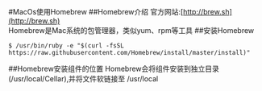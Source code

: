 #MacOs使用Homebrew
##Homebrew介绍
官方网站:[http://brew.sh](http://brew.sh)  
Homebrew是Mac系统的包管理器，类似yum、rpm等工具
##安装Homebrew

    $ /usr/bin/ruby -e "$(curl -fsSL https://raw.githubusercontent.com/Homebrew/install/master/install)"

##Homebrew安装组件的位置
Homebrew会将组件安装到独立目录(/usr/local/Cellar),并将文件软链接至 /usr/local 
